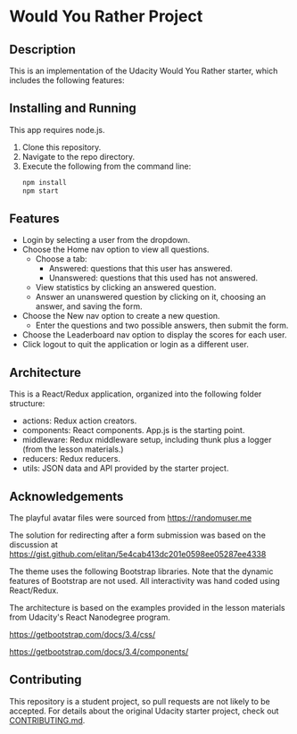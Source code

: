 # Would You Rather Project

## Description
This is an implementation of the Udacity Would You Rather starter, which includes the following features:

## Installing and Running
This app requires node.js.

1. Clone this repository.
2. Navigate to the repo directory.
3. Execute the following from the command line:
    ```bash
    npm install
    npm start
    ```
## Features

* Login by selecting a user from the dropdown.
* Choose the Home nav option to view all questions.
    * Choose a tab:
        * Answered: questions that this user has answered.
        * Unanswered: questions that this used has not answered.        
    * View statistics by clicking an answered question.
    * Answer an unanswered question by clicking on it, choosing an answer, and saving the form.
* Choose the New nav option to create a new question.
    * Enter the questions and two possible answers, then submit the form.
* Choose the Leaderboard nav option to display the scores for each user.
* Click logout to quit the application or login as a different user.

## Architecture

This is a React/Redux application, organized into the following folder structure:
* actions: Redux action creators.
* components: React components.  App.js is the starting point.
* middleware: Redux middleware setup, including thunk plus a logger (from the lesson materials.)
* reducers: Redux reducers.
* utils: JSON data and API provided by the starter project.

## Acknowledgements
The playful avatar files were sourced from https://randomuser.me

The solution for redirecting after a form submission was based on the discussion at https://gist.github.com/elitan/5e4cab413dc201e0598ee05287ee4338

The theme uses the following Bootstrap libraries.  Note that the dynamic features of Bootstrap are not used.  All interactivity was hand coded using React/Redux.

The architecture is based on the examples provided in the lesson materials from Udacity's React Nanodegree program.

https://getbootstrap.com/docs/3.4/css/

https://getbootstrap.com/docs/3.4/components/

## Contributing

This repository is a student project, so pull requests are not likely to be accepted. For details about the original Udacity starter project, check out [CONTRIBUTING.md](https://github.com/udacity/reactnd-project-would-you-rather-starter/blob/master/CONTRIBUTING.md).

